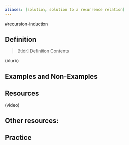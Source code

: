 ```yaml
---
aliases: [solution, solution to a recurrence relation]
--- 
```


#recursion-induction 

## Definition 

> [!tldr] Definition
> Contents

(blurb)

## Examples and Non-Examples

## Resources 

(video)

Other resources: 
- 

## Practice 
